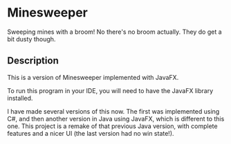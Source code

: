 # Minesweeper
Sweeping mines with a broom! No there's no broom actually. They do get a bit dusty though.

## Description
This is a version of Minesweeper implemented with JavaFX. 

To run this program in your IDE, you will need to have the JavaFX library installed.

I have made several versions of this now. The first was implemented using C#, and then another version in Java using JavaFX, which is different to this one.
This project is a remake of that previous Java version, with complete features and a nicer UI (the last version had no win state!).
